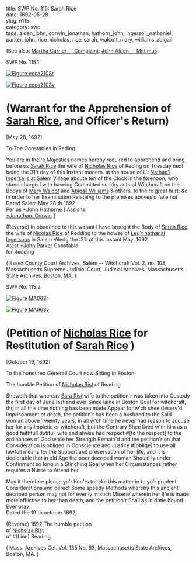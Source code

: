 title: SWP No. 115: Sarah Rice  
date: 1692-05-28  
slug: n115  
category: swp  
tags: alden_john, corwin_jonathan, hathorn_john, ingersoll_nathaniel, parker_john, rice_nicholas, rice_sarah, walcott_mary, williams_abigail




(See also: [Martha Carrier -- Complaint;](/n24.html#n24.1) [John Alden -- Mittimus](/n6.html#n6.3)

<div markdown class="doc" id="n115.1">

<div class="doc_id">SWP No. 115.1</div>


<span markdown class="figure">[![Figure ecca2108r](archives/ecca/thumb/ecca2108r.jpg)](archives/ecca/large/ecca2108r.jpg)</span>

<span markdown class="figure">[![Figure ecca2108v](archives/ecca/thumb/ecca2108v.jpg)](archives/ecca/large/ecca2108v.jpg)</span>

# (Warrant for the Apprehension of [Sarah Rice](/tag/rice_sarah.html), and Officer's Return)

[May 28, 1692]

To The Constables in Reding

You are in theire Majesties names hereby required to apprehend and bring before us [Sarah Rice](/tag/rice_sarah.html) the wife of [Nicholas Rice](/tag/rice_nicholas.html) of Reding on Tuesday next being the 31't day of this Instant moneth. at the house of L't [Nathan'l Ingersalls](/tag/ingersoll_nathaniel.html) at Salem Village aboute ten of the Clock in the forenoon, who stand charged with haveing Committed sundry acts of Witchcraft on the Bodys of [Mary Walcot](/tag/walcott_mary.html) and [Abigail Williams](/tag/williams_abigail.html) & others. to theire great hurt: &c in order to her Examination Relateing to the premises aboves'd faile not Dated Salem May 28'th 1692  
                                                                 Per us [*John Hathorne](/tag/hathorn_john.html) ] Assis'ts  
                                                                        [*Jonathan. Corwin](/tag/corwin_jonathan.html) ]

(Reverse) In obedence to this warant I have brought the Body of [Sarah Rice](/tag/rice_sarah.html) the wife of [Nicolas Rice](/tag/rice_nicholas.html) of Redding to the howse of [Leu't nathanal Ingersons](/tag/ingersoll_nathaniel.html) in Salem Viledg the :31: of this Instant May: 1692  
                                                        Atest [*John Parker](/tag/parker_john.html) Constable  
                                                            for Redding

( Essex County Court Archives, Salem -- Witchcraft Vol. 2, no. 108, Massachusetts Supreme Judicial Court, Judicial Archives, Massachusetts State Archives, Boston, MA. )


</div>



<div markdown class="doc" id="n115.2">

<div class="doc_id">SWP No. 115.2</div>


<span markdown class="figure">[![Figure MA063r](archives/MA135/small/MA063r.jpg)](archives/MA135/large/MA063r.jpg)</span>

<span markdown class="figure">[![Figure MA063v](archives/MA135/small/MA063v.jpg)](archives/MA135/large/MA063v.jpg)</span>



# (Petition of [Nicholas Rice](/tag/rice_nicholas.html) for Restitution of [Sarah Rice](/tag/rice_sarah.html) )

[October 19, 1692]

To the honoured Generall Court now Sitting  in Boston 

The humble Petition of [Nicholas Rist](/tag/rice_nicholas.html) of Reading  
  
Sheweth that whereas [Sara Rist](/tag/rice_sarah.html) wife to the petition'r was taken into Custody the first day of June last and ever Since laine in Boston Goal for witchcraft, tho in all this time nothing has been made Appear for w'ch shee deserv'd Imprisonment or death, the petition'r has been a husband to the Said woman above Tweinty years, in all w'ch time he never had reason to accuse her for any Impietie or witchcraft, but the Contrary Shee lived w'th him as a good faithfull dutifull wife and alwise had respect #[to the respect] to the ordinances of God while her Strength Remain'd and the petition'r on that Consideration is obliged in Conscience and Justice #[oblige] to use all lawfull means for the Support and preservation of her life, and it is deplorable that in old Age the poor decriped woman Should ly under Confinment so long in a Stinching Goal when her Circumstances rather requires a Nurse to Attend her 

  May it therefore please yo'r hon'rs to take this matter in to yo'r prudent Considerations.and derect Some speedy Methods whereby this ancient decriped person may not for ever ly in such Miserie wherein her life is made more afflictive to her than death, and the petition'r Shall as in dutie bound  
                                        Ever pray  
Dated the 19'th october 1692  

(Reverse) 1692 The humble petition  
of [Nicholas Rist](/tag/rice_nicholas.html)  
of #(Linn) Reading 

( Mass. Archives Col. Vol. 135 No. 63, Massachusetts State Archives, Boston, MA. )

</div>
